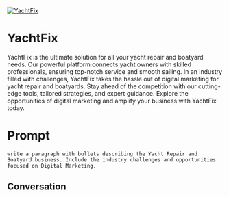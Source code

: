 
[![YachtFix](https://flow-prompt-covers.s3.us-west-1.amazonaws.com/icon/Flat/i9.png)]()
# YachtFix 
YachtFix is the ultimate solution for all your yacht repair and boatyard needs. Our powerful platform connects yacht owners with skilled professionals, ensuring top-notch service and smooth sailing. In an industry filled with challenges, YachtFix takes the hassle out of digital marketing for yacht repair and boatyards. Stay ahead of the competition with our cutting-edge tools, tailored strategies, and expert guidance. Explore the opportunities of digital marketing and amplify your business with YachtFix today.

# Prompt

```
write a paragraph with bullets describing the Yacht Repair and Boatyard business. Include the industry challenges and opportunities focused on Digital Marketing. 
```

## Conversation




